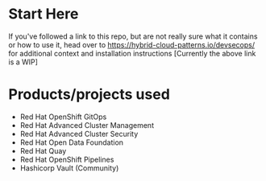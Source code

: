 # Start Here

If you've followed a link to this repo, but are not really sure what it contains
or how to use it, head over to https://hybrid-cloud-patterns.io/devsecops/
for additional context and installation instructions
[Currently the above link is a WIP]

# Products/projects used
* Red Hat OpenShift GitOps
* Red Hat Advanced Cluster Management
* Red Hat Advanced Cluster Security
* Red Hat Open Data Foundation
* Red Hat Quay
* Red Hat OpenShift Pipelines
* Hashicorp Vault (Community)


